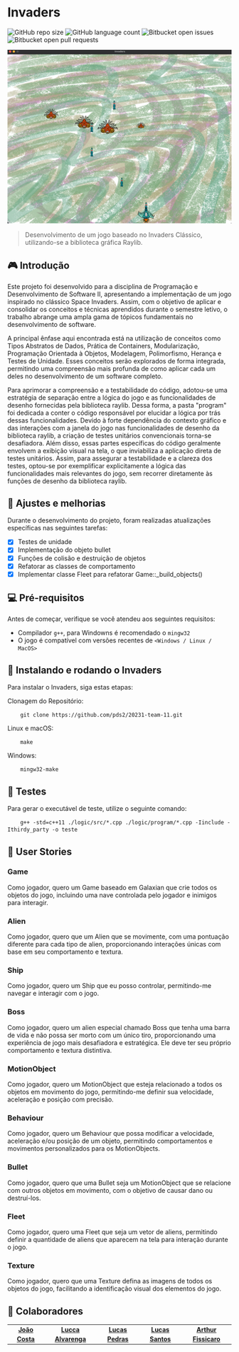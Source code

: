 # Invaders

<!---Esses são exemplos. Veja https://shields.io para outras pessoas ou para personalizar este conjunto de escudos. Você pode querer incluir dependências, status do projeto e informações de licença aqui--->

![GitHub repo size](https://img.shields.io/github/repo-size/iuricode/README-template?style=for-the-badge)
![GitHub language count](https://img.shields.io/github/languages/count/iuricode/README-template?style=for-the-badge)
![Bitbucket open issues](https://img.shields.io/bitbucket/issues/iuricode/README-template?style=for-the-badge)
![Bitbucket open pull requests](https://img.shields.io/bitbucket/pr-raw/iuricode/README-template?style=for-the-badge)

<img src="images/auxiliar/game01.png" alt="Kamikazes se aproximando da nave do jogador">

> Desenvolvimento de um jogo baseado no Invaders Clássico, utilizando-se a biblioteca gráfica Raylib.

## 🎮 Introdução

Este projeto foi desenvolvido para a disciplina de Programação e Desenvolvimento de Software II, apresentando a implementação de um jogo inspirado no clássico Space Invaders. Assim, com o objetivo de aplicar e consolidar os conceitos e técnicas aprendidos durante o semestre letivo, o trabalho abrange uma ampla gama de tópicos fundamentais no desenvolvimento de software.

A principal ênfase aqui encontrada está na utilização de conceitos como Tipos Abstratos de Dados, Prática de Containers, Modularização, Programação Orientada à Objetos, Modelagem, Polimorfismo, Herança e Testes de Unidade. Esses conceitos serão explorados de forma integrada, permitindo uma compreensão mais profunda de como aplicar cada um deles no desenvolvimento de um software completo.

Para aprimorar a compreensão e a testabilidade do código, adotou-se uma estratégia de separação entre a lógica do jogo e as funcionalidades de desenho fornecidas pela biblioteca raylib. Dessa forma, a pasta "program" foi dedicada a conter o código responsável por elucidar a lógica por trás dessas funcionalidades.
Devido à forte dependência do contexto gráfico e das interações com a janela do jogo nas funcionalidades de desenho da biblioteca raylib, a criação de testes unitários convencionais torna-se desafiadora. Além disso, essas partes específicas do código geralmente envolvem a exibição visual na tela, o que inviabiliza a aplicação direta de testes unitários.
Assim, para assegurar a testabilidade e a clareza dos testes, optou-se por exemplificar explicitamente a lógica das funcionalidades mais relevantes do jogo, sem recorrer diretamente às funções de desenho da biblioteca raylib.

## 🧩 Ajustes e melhorias

Durante o desenvolvimento do projeto, foram realizadas atualizações específicas nas seguintes tarefas:

- [x] Testes de unidade
- [x] Implementação do objeto bullet
- [x] Funções de colisão e destruição de objetos
- [x] Refatorar as classes de comportamento
- [x] Implementar classe Fleet para refatorar Game::_build_objects()

## 💻 Pré-requisitos

Antes de começar, verifique se você atendeu aos seguintes requisitos:
* Compilador `g++`, para Windowns é recomendado o `mingw32`
* O jogo é compatível com versões recentes de `<Windows / Linux / MacOS>`


## 🚀 Instalando e rodando o Invaders

Para instalar o Invaders, siga estas etapas:

Clonagem do Repositório:
```
    git clone https://github.com/pds2/20231-team-11.git
```

Linux e macOS:
```
    make
```

Windows:
```
    mingw32-make
```
## 🎯 Testes

Para gerar o executável de teste, utilize o seguinte comando:
```
    g++ -std=c++11 ./logic/src/*.cpp ./logic/program/*.cpp -Iinclude -Ithirdy_party -o teste
```

## 📖 User Stories

### Game

Como jogador, quero um Game baseado em Galaxian que crie todos os objetos do jogo, incluindo uma nave controlada pelo jogador e inimigos para interagir.

### Alien

Como jogador, quero que um Alien que se movimente, com uma pontuação diferente para cada tipo de alien, proporcionando interações únicas com base em seu comportamento e textura.

### Ship

Como jogador, quero um Ship que eu posso controlar, permitindo-me navegar e interagir com o jogo.

### Boss

Como jogador, quero um alien especial chamado Boss que tenha uma barra de vida e não possa ser morto com um único tiro, proporcionando uma experiência de jogo mais desafiadora e estratégica. Ele deve ter seu próprio comportamento e textura distintiva.

### MotionObject

Como jogador, quero um MotionObject que esteja relacionado a todos os objetos em movimento do jogo, permitindo-me definir sua velocidade, aceleração e posição com precisão.

### Behaviour

Como jogador, quero um Behaviour que possa modificar a velocidade, aceleração e/ou posição de um objeto, permitindo comportamentos e movimentos personalizados para os MotionObjects.

### Bullet

Como jogador, quero que uma Bullet seja um MotionObject que se relacione com outros objetos em movimento, com o objetivo de causar dano ou destruí-los.

### Fleet

Como jogador, quero uma Fleet que seja um vetor de aliens, permitindo definir a quantidade de aliens que aparecem na tela para interação durante o jogo.

### Texture

Como jogador, quero que uma Texture defina as imagens de todos os objetos do jogo, facilitando a identificação visual dos elementos do jogo.



## 🤝 Colaboradores

<table>
  <tr>
    <td align="center">
      <a href="#">
        <sub>
          <b><a href="https://github.com/joao-jcc">João Costa</a></b>
        </sub>
      </a>
    </td>
    <td align="center">
      <a href="#">
        <sub>
          <b><a href="https://github.com/luccaamp">Lucca Alvarenga</a></b>
        </sub>
      </a>
    </td>
    <td align="center">
      <a href="#">
        <sub>
          <b><a href="https://github.com/lucaspedras8">Lucas Pedras</a></b>
        </sub>
      </a>
    </td>
     <td align="center">
      <a href="#">
        <sub>
          <b><a href="https://github.com/LrcSantos">Lucas Santos</a></b>
        </sub>
      </a>
    </td>
     <td align="center">
      <a href="#">
        <sub>
          <b><a href="https://github.com/Fissicaro">Arthur Fissicaro</a></b>
        </sub>
      </a>
    </td>
  </tr>
</table>

